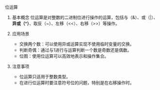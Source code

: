 位运算

1. 基本概念
   位运算是对整数的二进制位进行操作的运算，包括与（&）、或（|）、**异或（^）**、取反（~）、左移（<<）、右移（>>）等操作。

2. 应用场景
   - 交换两个数：可以使用异或运算实现不使用临时变量的交换。
   - 判断奇偶：通过与1进行与运算判断一个数是奇数还是偶数。
   - 位图：使用位运算可以高效地表示和操作集合。

3. 注意事项
   - 位运算只适用于整数类型。
   - 在进行位运算时要注意符号位的问题，特别是在右移操作时。